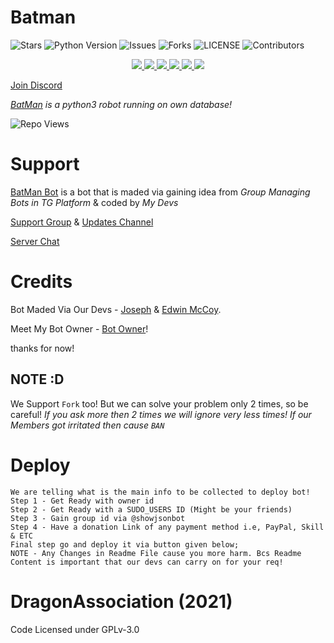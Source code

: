 # Batman
![Stars](https://img.shields.io/github/stars/MrHonekawa/tg_bot?style=for-the-badge&logo=appveyor)
![Python Version](https://img.shields.io/badge/python-3.6.12-green?style=for-the-badge&logo=appveyor)
![Issues](https://img.shields.io/github/issues/MrHonekawa/tg_bot?style=for-the-badge&logo=appveyor)
![Forks](https://img.shields.io/github/forks/MrHonekawa/tg_bot?style=for-the-badge&logo=appveyor)
![LICENSE](https://img.shields.io/github/license/MrHonekawa/tg_bot?style=for-the-badge&logo=appveyor)
![Contributors](https://img.shields.io/github/contributors/MrHonekawa/tg_bot?style=for-the-badge&logo=appveyor)

<p align="center">
<a href="https://ko-fi.com/mccoyeddy" alt="Donate!"> <img src="https://aleen42.github.io/badges/src/paypal.svg" /> </a>
<a href="https://t.me/DragonAssociationSupport" alt="Telegram!"> <img src="https://aleen42.github.io/badges/src/telegram.svg" /> </a>
<a href="" alt="DragoniteServer"> <img src="https://img.shields.io/badge/Built%20from-DragoniteServer-blue" /> </a>
<a href="https://github.com/MrHonekawa/tg_bot/graphs/commit-activity" alt="Maintenance"> <img src="https://img.shields.io/badge/Maintained%3F-yes-green.svg" /> </a>
<a href="https://makeapullrequest.com" alt="PRs Welcome"> <img src="https://img.shields.io/badge/PRs-welcome-brightgreen.svg?style=flat-square" /> </a>
<a href="https://github.com/MrHonekawa/tg_bot" alt="GitHub repo size"> <img src="https://img.shields.io/github/repo-size/MrHonekawa/tg_bot" /> </a>
</p>

[Join Discord](https://discord.gg/crGUAnmSFD)

*[BatMan](https://t.me/BatMan_Robot) is a python3 robot running on own database!*

![Repo Views](https://hits.seeyoufarm.com/api/count/incr/badge.svg?url=https://github.com/MrHonekawa/tg_bot/&title=Repo%20Views)

# Support
 
[BatMan Bot](https://t.me/Batman_Robot) is a bot that is maded via gaining idea from *Group Managing Bots in TG Platform* & coded by *My Devs*

[Support Group](https://t.me/DragonAssociationSupport) & [Updates Channel](https://t.me/DragonUpdates)

[Server Chat](https://discord.gg/crGUAnmSFD)

# Credits

Bot Maded Via Our Devs - [Joseph](https://t.me/Joseph_Frank) & [Edwin McCoy](https://t.me/mccoyeddy).

Meet My Bot Owner - [Bot Owner](https://t.me/I_Am_An_PRINCES)!

thanks for now! 

## NOTE :D

We Support `Fork` too! But we can solve your problem only 2 times, so be careful!
*If you ask more then 2 times we will ignore very less times! If our Members got irritated then cause `BAN`*

# Deploy
```
We are telling what is the main info to be collected to deploy bot!
Step 1 - Get Ready with owner id
Step 2 - Get Ready with a SUDO_USERS ID (Might be your friends)
Step 3 - Gain group id via @showjsonbot
Step 4 - Have a donation Link of any payment method i.e, PayPal, Skill & ETC
Final step go and deploy it via button given below;
NOTE - Any Changes in Readme File cause you more harm. Bcs Readme Content is important that our devs can carry on for your req!
```

# DragonAssociation (2021)
Code Licensed under GPLv-3.0
